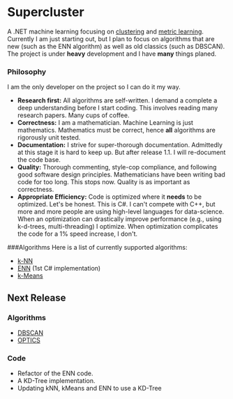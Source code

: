 # Supercluster
A .NET machine learning focusing on [clustering](https://en.wikipedia.org/wiki/Cluster_analysis) and [metric learning](https://en.wikipedia.org/wiki/Similarity_learning).
Currently I am just starting out, but I plan to focus on algorithms that are new (such as the ENN algorithm) as well as old classics (such as DBSCAN). The project is under **heavy** development and I have **many** things planed.

### Philosophy
I am the only developer on the project so I can do it my way.
* **Research first:** All algorithms are self-written. I demand a complete a deep understanding before I start coding. This involves reading many research papers. Many cups of coffee.
* **Correctness:** I am a mathematician. Machine Learning is just mathematics. Mathematics must be correct, hence **all** algorithms are rigorously unit tested.
* **Documentation:**  I strive for super-thorough documentation. Admittedly at this stage it is hard to keep up. But after release 1.1. I will re-document the code base.
* **Quality:** Thorough commenting, style-cop compliance, and following good software design principles. Mathematicians have been writing bad code for too long. This stops now. Quality is as important as correctness.
* **Appropriate Efficiency:** Code is optimized where it **needs** to be optimized. Let's be honest. This is C#. I can't compete with C++, but more and more people are using high-level languages for data-science. When an optimization can drastically improve performance (e.g., using k-d-trees, multi-threading) I optimize. When optimization complicates the code for a 1% speed increase, I don't.


###Algorithms
Here is a list of currently supported algorithms:

* [k-NN](https://en.wikipedia.org/wiki/K-nearest_neighbors_algorithm)
* [ENN](http://www.ele.uri.edu/faculty/he/PDFfiles/ENN.pdf) (1st C# implementation)
* [k-Means](https://en.wikipedia.org/wiki/K-means_clustering)

## Next Release

### Algorithms 
* [DBSCAN](https://en.wikipedia.org/wiki/DBSCAN)
* [OPTICS](https://en.wikipedia.org/wiki/OPTICS_algorithm)

### Code
* Refactor of the ENN code.
* A KD-Tree implementation.
* Updating kNN, kMeans and ENN to use a KD-Tree
